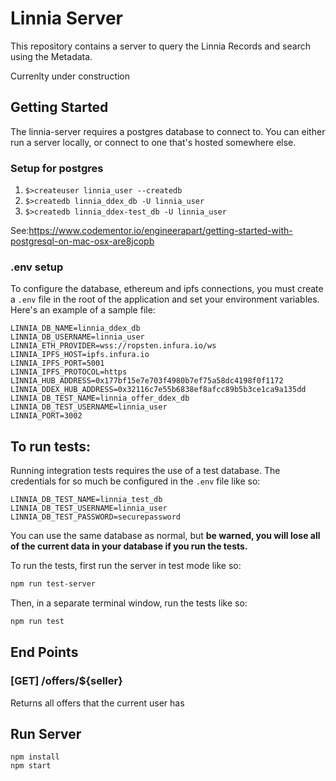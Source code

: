 # Linnia Server

This repository contains a server to query the Linnia Records and search using the Metadata.

Currenlty under construction

## Getting Started

The linnia-server requires a postgres database to connect to. You can either run a server locally, or connect to one that's hosted somewhere else.

### Setup for postgres

1. `$>createuser linnia_user --createdb`
1. `$>createdb linnia_ddex_db -U linnia_user`
1. `$>createdb linnia_ddex-test_db -U linnia_user`

See:https://www.codementor.io/engineerapart/getting-started-with-postgresql-on-mac-osx-are8jcopb

### .env setup

To configure the database, ethereum and ipfs connections, you must create a `.env` file in the root of the application and set your environment variables. Here's an example of a sample file:

```
LINNIA_DB_NAME=linnia_ddex_db
LINNIA_DB_USERNAME=linnia_user
LINNIA_ETH_PROVIDER=wss://ropsten.infura.io/ws
LINNIA_IPFS_HOST=ipfs.infura.io
LINNIA_IPFS_PORT=5001
LINNIA_IPFS_PROTOCOL=https
LINNIA_HUB_ADDRESS=0x177bf15e7e703f4980b7ef75a58dc4198f0f1172
LINNIA_DDEX_HUB_ADDRESS=0x32116c7e55b6838ef8afcc89b5b3ce1ca9a135dd
LINNIA_DB_TEST_NAME=linnia_offer_ddex_db
LINNIA_DB_TEST_USERNAME=linnia_user
LINNIA_PORT=3002

```

## To run tests:

Running integration tests requires the use of a test database. The credentials for so much be configured in the `.env` file like so:

```
LINNIA_DB_TEST_NAME=linnia_test_db
LINNIA_DB_TEST_USERNAME=linnia_user
LINNIA_DB_TEST_PASSWORD=securepassword
```

You can use the same database as normal, but **be warned, you will lose all of the current data in your database if you run the tests.**

To run the tests, first run the server in test mode like so:

```bash
npm run test-server
```

Then, in a separate terminal window, run the tests like so:

```bash
npm run test
```

## End Points

### [GET] /offers/${seller}

Returns all offers that the current user has



## Run Server

```
npm install
npm start
```
